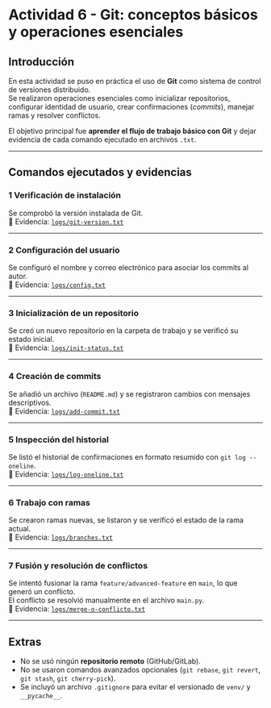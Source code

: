 # Actividad 6 - Git: conceptos básicos y operaciones esenciales


## Introducción
En esta actividad se puso en práctica el uso de **Git** como sistema de control de versiones distribuido.  
Se realizaron operaciones esenciales como inicializar repositorios, configurar identidad de usuario, crear confirmaciones (*commits*), manejar ramas y resolver conflictos.

El objetivo principal fue **aprender el flujo de trabajo básico con Git** y dejar evidencia de cada comando ejecutado en archivos `.txt`.

---

## Comandos ejecutados y evidencias

### 1️ Verificación de instalación
Se comprobó la versión instalada de Git.  
📄 Evidencia: [`logs/git-version.txt`](logs/git-version.txt)

---

### 2️ Configuración del usuario
Se configuró el nombre y correo electrónico para asociar los commits al autor.  
📄 Evidencia: [`logs/config.txt`](logs/config.txt)

---

### 3️ Inicialización de un repositorio
Se creó un nuevo repositorio en la carpeta de trabajo y se verificó su estado inicial.  
📄 Evidencia: [`logs/init-status.txt`](logs/init-status.txt)

---

### 4️ Creación de commits
Se añadió un archivo (`README.md`) y se registraron cambios con mensajes descriptivos.  
📄 Evidencia: [`logs/add-commit.txt`](logs/add-commit.txt)

---

### 5️ Inspección del historial
Se listó el historial de confirmaciones en formato resumido con `git log --oneline`.  
📄 Evidencia: [`logs/log-oneline.txt`](logs/log-oneline.txt)

---

### 6️ Trabajo con ramas
Se crearon ramas nuevas, se listaron y se verificó el estado de la rama actual.  
📄 Evidencia: [`logs/branches.txt`](logs/branches.txt)

---

### 7️ Fusión y resolución de conflictos
Se intentó fusionar la rama `feature/advanced-feature` en `main`, lo que generó un conflicto.  
El conflicto se resolvió manualmente en el archivo `main.py`.  
📄 Evidencia: [`logs/merge-o-conflicto.txt`](logs/merge-o-conflicto.txt)

---

## Extras

- No se usó ningún **repositorio remoto** (GitHub/GitLab).  
- No se usaron comandos avanzados opcionales (`git rebase`, `git revert`, `git stash`, `git cherry-pick`).  
- Se incluyó un archivo `.gitignore` para evitar el versionado de `venv/` y `__pycache__`.



